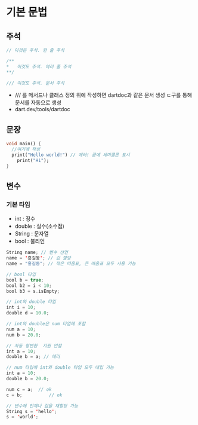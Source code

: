 # 기본 문법



## 주석



```dart
// 이것은 주석. 한 줄 주석

/**
*	이것도 주석. 여러 줄 주석
**/

/// 이것도 주석. 문서 주석
```

- /// 를 메서드나 클래스 정의 위에 작성하면 dartdoc과 같은 문서 생성 ㄷ구를 통해 문서를 자동으로 생성
- dart.dev/tools/dartdoc



## 문장



```dart
void main() {
  //여기에 작성
  print("Hello world!") // 에러! 끝에 세미콜론 표시
    print("Hi");
}
```



## 변수



### 기본 타입

- int : 정수
- double : 실수(소수점)
- String : 문자열
- bool : 불리언



```swift
String name; // 변수 선언
name = '홍길동'; // 값 할당
name = "홍길동"; // 작은 따옴표, 큰 따옴표 모두 사용 가능

// bool 타입
bool b = true;
bool b2 = i < 10;
bool b3 = s.isEmpty;

// int와 double 타입
int i = 10;
double d = 10.0;

// int와 double은 num 타입에 포함
num a = 10;
num b = 20.0;

// 자동 형변환  지원 안함
int a = 10;
double b = a; // 에러

// num 타입에 int와 double 타입 모두 대입 가능
int a = 10;
double b = 20.0;

num c = a;	// ok
c = b; 			// ok

// 변수에 언제나 값을 재할당 가능
String s = 'hello';
s = 'world';
```

